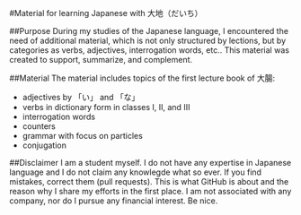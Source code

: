 #Material for learning Japanese with 大地（だいち）

##Purpose
During my studies of the Japanese language, I encountered the need of additional material, which is not only structured by lections, but by categories as verbs, adjectives, interrogation words, etc.. This material was created to support, summarize, and complement.

##Material
The material includes topics of the first lecture book of 大腸:

* adjectives by 「い」 and 「な」
* verbs in dictionary form in classes I, II, and III
* interrogation words
* counters
* grammar with focus on particles
* conjugation


##Disclaimer
I am a student myself. I do not have any expertise in Japanese language and I do not claim any knowlegde what so ever. If you find mistakes, correct them (pull requests). This is what GitHub is about and the reason why I share my efforts in the first place. I am not associated with any company, nor do I pursue any financial interest. Be nice.